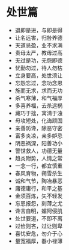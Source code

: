 # 处世篇

- 退即是进，与即是得
- 让名远害，归咎养德
- 天道忌盈，业不求满
- 责毋太严，教毋过高
- 无过是功，无怨即德
- 忧勤勿过，待人勿枯
- 立身要高，处世须让
- 忘怨忘过，念功念恩
- 施而无求，求而无功
- 杀气寒薄，和气福厚
- 多喜养福，去杀远祸
- 藏巧于拙，寓清于浊
- 毋攻短处，化诲顽固
- 亲善防谗，除恶守密
- 富多炎凉，亲多妒忌
- 阴恶祸深，阳善功小
- 警世救人，功德无量
- 趋炎附势，人情之常
- 一念一行，都宜慎重
- 春风育物，朔雪杀生
- 诚和气节，陶冶暴恶
- 庸德庸行，和平之基
- 金须百炼，矢不轻发
- 忘恩报怨，刻薄之尤
- 谗言自明，媚阿侵肌
- 处世要道，不即不离
- 过俭则吝，过让则卑
- 喜忧安危，勿介于心
- 量宽福厚，器小禄薄